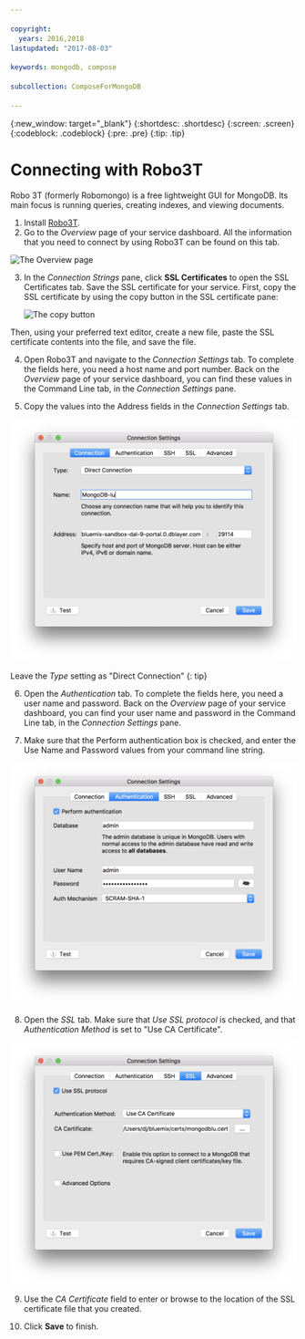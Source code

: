 ```yaml
---

copyright:
  years: 2016,2018
lastupdated: "2017-08-03"

keywords: mongodb, compose

subcollection: ComposeForMongoDB

---
```


{:new_window: target="_blank"}
{:shortdesc: .shortdesc}
{:screen: .screen}
{:codeblock: .codeblock}
{:pre: .pre}
{:tip: .tip}

# Connecting with Robo3T

Robo 3T (formerly Robomongo) is a free lightweight GUI for MongoDB. Its main focus is running queries, creating indexes, and viewing documents.

1. Install [Robo3T](https://robomongo.org/).
2. Go to the _Overview_ page of your service dashboard. All the information that you need to connect by using Robo3T can be found on this tab.

  ![The Overview page](./images/service_overview.png)

3. In the _Connection Strings_ pane, click **SSL Certificates** to open the SSL Certificates tab. Save the SSL certificate for your service. First, copy the SSL certificate by using the copy button in the SSL certificate pane:

    ![The copy button](./images/copy_icon.png)

  Then, using your preferred text editor, create a new file, paste the SSL certificate contents into the file, and save the file.

4. Open Robo3T and navigate to the _Connection Settings_ tab. To complete the fields here, you need a host name and port number. Back on the _Overview_ page of your service dashboard, you can find these values in the Command Line tab, in the _Connection Settings_ pane.

5. Copy the values into the Address fields in the _Connection Settings_ tab.

  ![Robo3T connection settings](./images/Robo3T_connection.png "The Robo3T Connection pane")

  Leave the _Type_ setting as "Direct Connection"
  {: tip}

6. Open the _Authentication_ tab. To complete the fields here, you need a user name and password. Back on the _Overview_ page of your service dashboard, you can find your user name and password in the Command Line tab, in the _Connection Settings_ pane.

7. Make sure that the Perform authentication box is checked, and enter the Use Name and Password values from your command line string.

  ![Robo3T authentication settings](./images/Robo3T_auth.png "The Robo3T Authentication panel")

8. Open the _SSL_ tab. Make sure that _Use SSL protocol_ is checked, and that _Authentication Method_ is set to "Use CA Certificate".

  ![Robo3T SSL settings](./images/Robo3T_SSL.png "The Robo3T SSL panel")

9. Use the _CA Certificate_ field to enter or browse to the location of the SSL certificate file that you created.

10. Click **Save** to finish.

